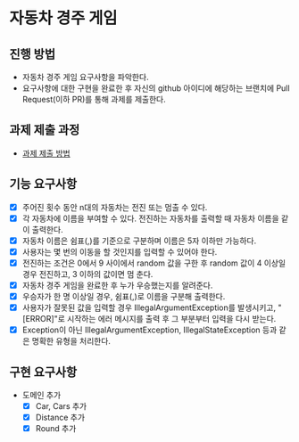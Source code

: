 # 자동차 경주 게임

## 진행 방법

* 자동차 경주 게임 요구사항을 파악한다.
* 요구사항에 대한 구현을 완료한 후 자신의 github 아이디에 해당하는 브랜치에 Pull Request(이하 PR)를 통해 과제를 제출한다.

## 과제 제출 과정

* [과제 제출 방법](https://github.com/next-step/nextstep-docs/tree/master/precourse)

## 기능 요구사항

* [x] 주어진 횟수 동안 n대의 자동차는 전진 또는 멈출 수 있다.
* [x] 각 자동차에 이름을 부여할 수 있다. 전진하는 자동차를 출력할 때 자동차 이름을 같이 출력한다.
* [x] 자동차 이름은 쉼표(,)를 기준으로 구분하며 이름은 5자 이하만 가능하다.
* [x] 사용자는 몇 번의 이동을 할 것인지를 입력할 수 있어야 한다.
* [x] 전진하는 조건은 0에서 9 사이에서 random 값을 구한 후 random 값이 4 이상일 경우 전진하고, 3 이하의 값이면 멈
  춘다.
* [x] 자동차 경주 게임을 완료한 후 누가 우승했는지를 알려준다.
* [x] 우승자가 한 명 이상일 경우, 쉼표(,)로 이름을 구분해 출력한다.
* [x] 사용자가 잘못된 값을 입력할 경우 IllegalArgumentException를 발생시키고, "[ERROR]"로 시작하는 에러 메시지를
  출력 후 그 부분부터 입력을 다시 받는다.
* [x] Exception이 아닌 IllegalArgumentException, IllegalStateException 등과 같은 명확한 유형을 처리한다.

## 구현 요구사항

* 도메인 추가
    * [x] Car, Cars 추가
    * [x] Distance 추가
    * [x] Round 추가